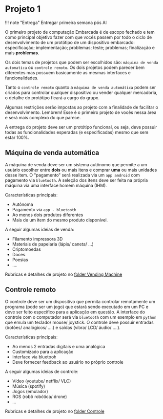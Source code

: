 # Projeto 1 


!!! note "Entrega"
    Entregar primeira semana pós AI

O primeiro projeto de computação Embarcada é de escopo fechado e tem como principal objetivo fazer com que vocês passem por todo o ciclo de desenvolvimento de um protótipo de um dispositivo embarcado: especificação; implementação; problemas; teste; problemas; finalização e mais **problemas**.

Os dois temas de projetos que podem ser escolhidos são: `máquina de venda automatica` ou `controle remoto`. Os dois projetos podem parecer bem diferentes mas possuem basicamente as mesmas interfaces e funcionalidades. 

Tanto o `controle remoto` quanto a `máquina de venda automática` podem ser criados para controlar qualquer dispositivo ou vender qualquer mercadoria, o detalhe do protótipo ficará a cargo do grupo. 

Algumas restrições serão impostas ao projeto com a finalidade de facilitar o desenvolvimento. Lembrem! Esse é o primeiro projeto de vocês nessa área e será mais complexo do que parece.

A entrega do projeto deve ser um protótipo funcional, ou seja, deve possuir todas as funcionalidades esperadas (e especificadas) mesmo que sem estar 100%.

## Máquina de venda automática

A máquina de venda deve ser um sistema autônomo que permite a um usuário escolher entre **dois** ou mais itens e comprar **uma** ou mais unidades desse item. O "pagamento" será realizada via um `app android` com pagamento via `bluetooth`. A seleção dos itens deve ser feita na própria máquina via uma interface homem máquina (IHM). 

Características principais:

- Autônoma 
- Pagamento via `app - bluetooth`
- Ao menos dois produtos diferentes
- Mais de um item do mesmo produto disponível.

A seguir algumas ideias de venda:

- Filamento impressora 3D
- Materiais de papelaria (lápis/ caneta/ ...)
- Criptomoedas
- Doces
- Poesias 
- ....

Rubricas e detalhes de projeto no [folder Vending Machine](/Projeto-1-Vending-Machine/)

## Controle remoto

O controle deve ser um dispositivo que permita controlar remotamente um programa (pode ser um jogo) que estará sendo executado em um PC e deve ser feito específico para a aplicação em questão. A interface do controle com o computador será via `bluetooth` com um exemplo em `python` que emula um teclado/ mouse/ joystick. O controle deve possuir entradas (botões/ analógicos/ ....) e saídas (vibra/ LCD/ áudio/ ....).

Características principais:

- Ao menos 2 entradas digitais e uma analógica
- Customizado para a aplicação 
- Interface via bluetooh 
- Deve fornecer feedback ao usuário no próprio controle

A seguir algumas ideias de controle:

- Vídeo (youtube/ netflix/ VLC)
- Música (spotify)
- Jogos (emulador)
- ROS (robô robótica/ drone)
- ...

Rubricas e detalhes de projeto no [folder Controle](/Projeto-1-Controle/)
